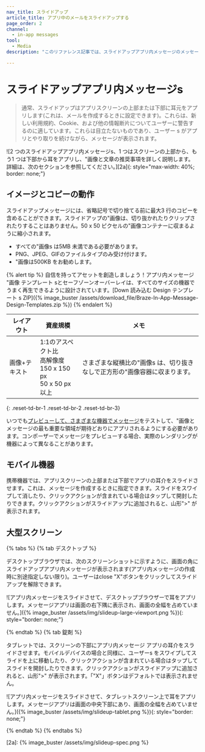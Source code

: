 ```yaml
---
nav_title: スライドアップ
article_title: アプリ中のメールをスライドアップする
page_order: 2
channel:
  - in-app messages
tool:
  - Media
description: "このリファレンス記事では、スライドアップアプリ内メッセージのメッセージとデザイン要件について説明します。"

---
```


# スライドアップアプリ内メッセージs

> 通常、スライドアップはアプリスクリーンの上部または下部に耳元をアプリします(これは、メールを作成するときに設定できます)。これらは、新しい利用規約、Cookie、および他の情報断片についてユーザーに警告するのに適しています。これらは目立たないものであり、ユーザー s がアプリとやり取りを続けながら、メッセージが表示されます。

![2 つのスライドアップアプリ内メッセージs、1 つはスクリーンの上部から、もう1 つは下部から耳をアプリし、"画像と文章の推奨事項を詳しく説明します。詳細は、次のセクションを参照してください。]\[2a]{: style="max-width: 40%; border: none;"}

## イメージとコピーの動作

スライドアップメッセージには、省略記号で切り捨てる前に最大3 行のコピーを含めることができます。スライドアップの"画像は、切り抜かれたりクリップされたりすることはありません。50 x 50 ピクセルの"画像コンテナーに収まるように縮小されます。

- すべての"画像s は5MB 未満である必要があります。
- PNG、JPEG、GIFのファイルタイプのみ受け付けます。
- "画像は500KB をお勧めします。

{% alert tip %} 自信を持ってアセットを創造しましょう！アプリ内メッセージ "画像 テンプレート sとセーフゾーンオーバーレイは、すべてのサイズの機器でうまく再生できるように設計されています。\[Down 読み込む Design テンプレート s ZIP]({% image_buster /assets/download_file/Braze-In-App-Message-Design-Templates.zip %}) {% endalert %}

| レイアウト | 資産規模 | メモ |
|--- | --- | --- |
| 画像+テキスト | 1:1のアスペクト比<br>高解像度150 x 150 px<br> 50 x 50 px 以上 | さまざまな縦横比の"画像s は、切り抜きなしで正方形の"画像容器に収まります。 |
{: .reset-td-br-1 .reset-td-br-2 .reset-td-br-3}

いつでも[プレビューして、さまざまな機器でメッセージ]({{site.baseurl}}/user_guide/message_building_by_channel/in-app_messages/testing/)をテストして、"画像とメッセージの最も重要な領域が期待どおりにアプリされるようにする必要があります。コンポーザーでメッセージをプレビューする場合、実際のレンダリングが機器によって異なることがあります。

## モバイル機器

携帯機器では、アプリスクリーンの上部または下部でアプリの耳介をスライドさせます。これは、メッセージを作成するときに指定できます。スライドをスワイプして消したり、クリックアクションが含まれている場合はタップして開封したりできます。クリックアクションがスライドアップに追加されると、山形">" が表示されます。

## 大型スクリーン

{% tabs %}
{% tab デスクトップ %}

デスクトップブラウザでは、次のスクリーンショットに示すように、画面の角にスライドアップアプリ内メッセージが表示されます(アプリ内メッセージの作成時に別途指定しない限り)。ユーザーはclose "X"ボタンをクリックしてスライドアップを解除できます。

![アプリ内メッセージをスライドさせて、デスクトップブラウザーで耳をアプリします。メッセージアプリは画面の右下隅に表示され、画面の全幅を占めていません。]({% image_buster /assets/img/slideup-large-viewport.png %}){: style="border: none;"}

{% endtab %}
{% tab 錠剤 %}

タブレットでは、スクリーンの下部にアプリ内メッセージ アプリの耳介をスライドさせます。モバイルデバイスの場合と同様に、ユーザーs をスワイプしてスライドを上に移動したり、クリックアクションが含まれている場合はタップしてスライドを開封したりできます。クリックアクションがスライドアップに追加されると、山形">" が表示されます。「"X"」ボタンはデフォルトでは表示されません。

![アプリ内メッセージをスライドさせて、タブレットスクリーン上で耳をアプリします。メッセージアプリは画面の中央下部にあり、画面の全幅を占めていません。]({% image_buster /assets/img/slideup-tablet.png %}){: style="border: none;"}

{% endtab %}
{% endtabs %}

\[2a]: {% image_buster /assets/img/slideup-spec.png %}
